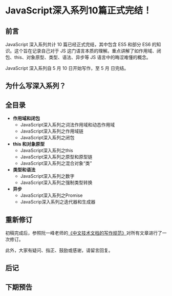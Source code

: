 # JavaScript深入系列10篇正式完结！

## 前言

JavaScript 深入系列共计 10 篇已经正式完结，其中包含 ES5 和部分 ES6 的知识。这个旨在记录自己对于 JS 这门语言本质的理解。重点讲解了如作用域、闭包、this、对象原型、类型、语法、异步等 JS 语言中的晦涩难懂的概念。

JavaScript 深入系列自 5 月 10 日开始写作，至 5 月 日完结。

## 为什么写深入系列？

## 全目录

- **作用域和闭包**
    - JavaScript深入系列之词法作用域和动态作用域
    - JavaScript深入系列之作用域链
    - JavaScript深入系列之闭包
- **this 和对象原型**
    - JavaScript深入系列之this
    - JavaScript深入系列之原型和原型链
    - JavaScript深入系列之混合对象“类”
- **类型和语法**
    - JavaScript深入系列之数字
    - JavaScript深入系列之强制类型转换
- **异步**
    - JavaScript深入系列之Promise
    - JavaScrip深入系列之迭代器和生成器


## 重新修订

初稿完成后，参照阮一峰老师的[《中文技术文档的写作规范》](https://github.com/ruanyf/document-style-guide/blob/master/docs/title.md)对所有文章进行了一次修订。

此外，大家有疑问、指正、鼓励或感谢，请留言回复。

## 后记



## 下期预告



